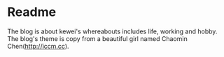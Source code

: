 # Readme
The blog is about kewei's whereabouts includes life, working and hobby.
The blog's theme is copy from a beautiful girl named Chaomin Chen(http://iccm.cc).
